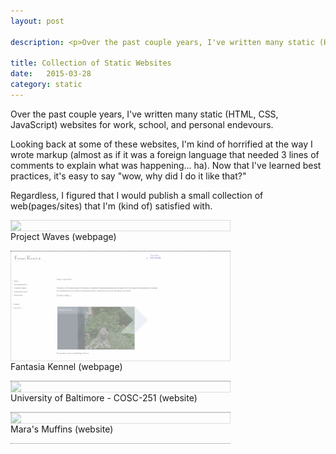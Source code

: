 ```yaml
---
layout: post

description: <p>Over the past couple years, I've written many static (HTML, CSS, JavaScript) websites for work, school, and personal endevours.</p> <p>Looking back at some of these websites, I'm kind of horrified at the way I wrote markup (almost as if it was a foreign language that needed 3 lines of comments to explain what was happening... ha). Now that I've learned best practices, it's easy to say "wow, why did I do it like that?"</p>

title: Collection of Static Websites
date:   2015-03-28
category: static
---
```


Over the past couple years, I've written many static (HTML, CSS, JavaScript) websites for work, school, and personal endevours.

Looking back at some of these websites, I'm kind of horrified at the way I wrote markup (almost as if it was a foreign language that needed 3 lines of comments to explain what was happening... ha). Now that I've learned best practices, it's easy to say "wow, why did I do it like that?"

Regardless, I figured that I would publish a small collection of web(pages/sites) that I'm (kind of) satisfied with. 

<style type="text/css">
	.web-block {
		float: left;
		clear: both;
		border-bottom: thin dotted grey;
	}

	.block-img {
		float: left;
		width: 350px;
		height: auto;
		opacity: .5;
		border: thin dotted grey;
	}
	.block-img:hover {
		opacity: 1;
	}
</style>

<div class="web-block">
	<img src="/img/posts/static/waves.png" class="block-img">
	<p>Project Waves (webpage)</p>
</div>

<div class="web-block">
	<img src="/img/posts/static/fantasia.png" class="block-img">
	<p>Fantasia Kennel (webpage)</p>
</div>

<div class="web-block">
	<img src="/img/posts/static/ub.png" class="block-img">
	<p>University of Baltimore - COSC-251 (website)</p>
</div>

<div class="web-block">
	<img src="/img/posts/static/muffin.png" class="block-img">
	<p>Mara's Muffins (website)</p>
</div>